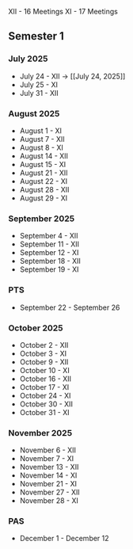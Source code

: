 XII - 16 Meetings
XI - 17 Meetings
## Semester 1
### July 2025

- July 24 - XII -> [[July 24, 2025]]
- July 25 - XI
- July 31 - XII
### August 2025

- August 1 - XI
- August 7 - XII
- August 8 - XI
- August 14 - XII
- August 15 - XI
- August 21 - XII
- August 22 - XI
- August 28 - XII
- August 29 - XI
### September 2025

- September 4 - XII
- September 11 - XII
- September 12 - XI
- September 18 - XII
- September 19 - XI
### PTS

- September 22 - September 26
### October 2025

- October 2 - XII
- October 3 - XI
- October 9 - XII
- October 10 - XI
- October 16 - XII
- October 17 - XI
- October 24 - XI
- October 30 - XII
- October 31 - XI
### November 2025

- November 6 - XII
- November 7 - XI
- November 13 - XII
- November 14 - XI
- November 21 - XI
- November 27 - XII
- November 28 - XI
### PAS

- December 1 - December 12